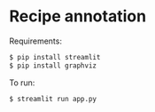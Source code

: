 # Recipe annotation

Requirements:

```bash
$ pip install streamlit
$ pip install graphviz
```

To run:

```bash
$ streamlit run app.py
```
